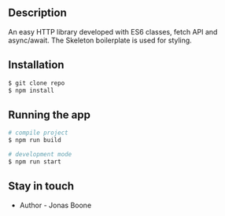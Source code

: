 ## Description

An easy HTTP library developed with ES6 classes, fetch API and async/await. 
The Skeleton boilerplate is used for styling.


## Installation

```bash
$ git clone repo 
$ npm install
```

## Running the app

```bash
# compile project
$ npm run build

# development mode
$ npm run start
```

## Stay in touch

- Author - Jonas Boone

